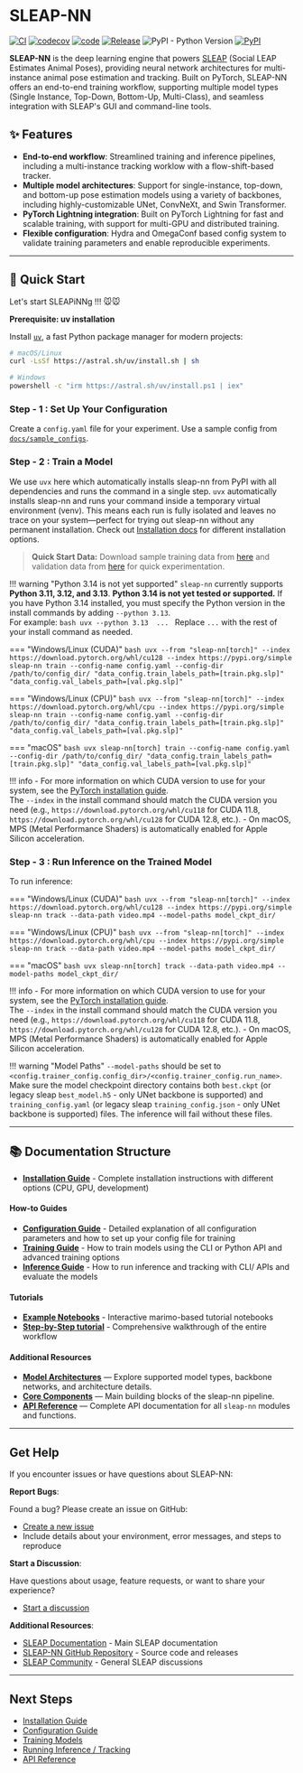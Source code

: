 # SLEAP-NN

[![CI](https://github.com/talmolab/sleap-nn/actions/workflows/ci.yml/badge.svg)](https://github.com/talmolab/sleap-nn/actions/workflows/ci.yml)
[![codecov](https://codecov.io/gh/talmolab/sleap-nn/branch/main/graph/badge.svg?token=Sj8kIFl3pi)](https://codecov.io/gh/talmolab/sleap-nn)
[![code](https://img.shields.io/github/stars/talmolab/sleap-nn)](https://github.com/talmolab/sleap-nn)
[![Release](https://img.shields.io/github/v/release/talmolab/sleap-nn?label=Latest)](https://github.com/talmolab/sleap-nn/releases/)
![PyPI - Python Version](https://img.shields.io/pypi/pyversions/sleap-nn)
[![PyPI](https://img.shields.io/pypi/v/sleap-nn?label=PyPI)](https://pypi.org/project/sleap-nn)

**SLEAP-NN** is the deep learning engine that powers [SLEAP](https://sleap.ai) (Social LEAP Estimates Animal Poses), providing neural network architectures for multi-instance animal pose estimation and tracking. Built on PyTorch, SLEAP-NN offers an end-to-end training workflow, supporting multiple model types (Single Instance, Top-Down, Bottom-Up, Multi-Class), and seamless integration with SLEAP's GUI and command-line tools.

## ✨ Features 

- **End-to-end workflow**: Streamlined training and inference pipelines, including a multi-instance tracking worklow with a flow-shift-based tracker.
- **Multiple model architectures**: Support for single-instance, top-down, and bottom-up pose estimation models using a variety of backbones, including highly-customizable UNet, ConvNeXt, and Swin Transformer.
- **PyTorch Lightning integration**: Built on PyTorch Lightning for fast and scalable training, with support for multi-GPU and distributed training.
- **Flexible configuration**: Hydra and OmegaConf based config system to validate training parameters and enable reproducible experiments.

---


## 🚀 Quick Start

Let's start SLEAPiNNg !!! 🐭🐭

**Prerequisite: uv installation**

Install [`uv`](https://github.com/astral-sh/uv), a fast Python package manager for modern projects:
```bash
# macOS/Linux
curl -LsSf https://astral.sh/uv/install.sh | sh

# Windows
powershell -c "irm https://astral.sh/uv/install.ps1 | iex"
```

### Step - 1 : Set Up Your Configuration

Create a `config.yaml` file for your experiment. Use a sample config from [`docs/sample_configs`](https://github.com/talmolab/sleap-nn/tree/main/docs/sample_configs).

### Step - 2 : Train a Model

We use `uvx` here which automatically installs sleap-nn from PyPI with all dependencies and runs the command in a single step. `uvx` automatically installs sleap-nn and runs your command inside a temporary virtual environment (venv). This means each run is fully isolated and leaves no trace on your system—perfect for trying out sleap-nn without any permanent installation. Check out [Installation docs](installation.md) for different installation options. 

> **Quick Start Data:** Download sample training data from [here](https://storage.googleapis.com/sleap-data/datasets/BermanFlies/random_split1/train.pkg.slp) and validation data from [here](https://storage.googleapis.com/sleap-data/datasets/BermanFlies/random_split1/val.pkg.slp) for quick experimentation.

!!! warning "Python 3.14 is not yet supported"
    `sleap-nn` currently supports **Python 3.11, 3.12, and 3.13**. **Python 3.14 is not yet tested or supported.** If you have Python 3.14 installed, you must specify the Python version in the install commands by adding `--python 3.13`.  
    For example:
    ```bash
    uvx --python 3.13  ...
    ```
    Replace `...` with the rest of your install command as needed.

=== "Windows/Linux (CUDA)"
    ```bash
    uvx --from "sleap-nn[torch]" --index https://download.pytorch.org/whl/cu128 --index https://pypi.org/simple sleap-nn train --config-name config.yaml --config-dir /path/to/config_dir/ "data_config.train_labels_path=[train.pkg.slp]" "data_config.val_labels_path=[val.pkg.slp]"
    ```

=== "Windows/Linux (CPU)"
    ```bash
    uvx --from "sleap-nn[torch]" --index https://download.pytorch.org/whl/cpu --index https://pypi.org/simple sleap-nn train --config-name config.yaml --config-dir /path/to/config_dir/ "data_config.train_labels_path=[train.pkg.slp]" "data_config.val_labels_path=[val.pkg.slp]"
    ```

=== "macOS"
    ```bash
    uvx sleap-nn[torch] train --config-name config.yaml --config-dir /path/to/config_dir/ "data_config.train_labels_path=[train.pkg.slp]" "data_config.val_labels_path=[val.pkg.slp]"
    ```

!!! info
    - For more information on which CUDA version to use for your system, see the [PyTorch installation guide](https://pytorch.org/get-started/locally/).  
      The `--index` in the install command should match the CUDA version you need (e.g., `https://download.pytorch.org/whl/cu118` for CUDA 11.8, `https://download.pytorch.org/whl/cu128` for CUDA 12.8, etc.).
    - On macOS, MPS (Metal Performance Shaders) is automatically enabled for Apple Silicon acceleration.


### Step - 3 : Run Inference on the Trained Model

To run inference:

=== "Windows/Linux (CUDA)"
    ```bash
    uvx --from "sleap-nn[torch]" --index https://download.pytorch.org/whl/cu128 --index https://pypi.org/simple sleap-nn track --data-path video.mp4 --model-paths model_ckpt_dir/
    ```

=== "Windows/Linux (CPU)"
    ```bash
    uvx --from "sleap-nn[torch]" --index https://download.pytorch.org/whl/cpu --index https://pypi.org/simple sleap-nn track --data-path video.mp4 --model-paths model_ckpt_dir/
    ```

=== "macOS"
    ```bash
    uvx sleap-nn[torch] track --data-path video.mp4 --model-paths model_ckpt_dir/
    ```

!!! info
    - For more information on which CUDA version to use for your system, see the [PyTorch installation guide](https://pytorch.org/get-started/locally/).  
      The `--index` in the install command should match the CUDA version you need (e.g., `https://download.pytorch.org/whl/cu118` for CUDA 11.8, `https://download.pytorch.org/whl/cu128` for CUDA 12.8, etc.).
    - On macOS, MPS (Metal Performance Shaders) is automatically enabled for Apple Silicon acceleration.


!!! warning "Model Paths"
    `--model-paths` should be set to `<config.trainer_config.config_dir>/<config.trainer_config.run_name>`. Make sure the model checkpoint directory contains both `best.ckpt` (or legacy sleap `best_model.h5` - only UNet backbone is supported) and `training_config.yaml` (or legacy sleap `training_config.json` - only UNet backbone is supported) files. The inference will fail without these files.

---

## 📚 Documentation Structure

- **[Installation Guide](installation.md)** - Complete installation instructions with different options (CPU, GPU, development)

#### **How-to Guides**
- **[Configuration Guide](config.md)** - Detailed explanation of all configuration parameters and how to set up your config file for training
- **[Training Guide](training.md)** - How to train models using the CLI or Python API and advanced training options
- **[Inference Guide](inference.md)** - How to run inference and tracking with CLI/ APIs and evaluate the models

#### **Tutorials**
- **[Example Notebooks](example_notebooks.md)** - Interactive marimo-based tutorial notebooks
- **[Step-by-Step tutorial](step_by_step_tutorial.md)** - Comprehensive walkthrough of the entire workflow

#### **Additional Resources**

- **[Model Architectures](models.md)** — Explore supported model types, backbone networks, and architecture details.
- **[Core Components](core_components.md)** — Main building blocks of the sleap-nn pipeline.
- **[API Reference](api/index.md)** — Complete API documentation for all `sleap-nn` modules and functions.


---


## Get Help

If you encounter issues or have questions about SLEAP-NN:

**Report Bugs**:

Found a bug? Please create an issue on GitHub:
- [Create a new issue](https://github.com/talmolab/sleap-nn/issues/new)
- Include details about your environment, error messages, and steps to reproduce

**Start a Discussion**:

Have questions about usage, feature requests, or want to share your experience?
- [Start a discussion](https://github.com/talmolab/sleap-nn/discussions)

**Additional Resources**:

- [SLEAP Documentation](https://sleap.ai) - Main SLEAP documentation
- [SLEAP-NN GitHub Repository](https://github.com/talmolab/sleap-nn) - Source code and releases
- [SLEAP Community](https://github.com/talmolab/sleap/discussions) - General SLEAP discussions

---

## Next Steps

- [Installation Guide](installation.md)
- [Configuration Guide](config.md)
- [Training Models](training.md)
- [Running Inference / Tracking](inference.md)
- [API Reference](api/index.md)